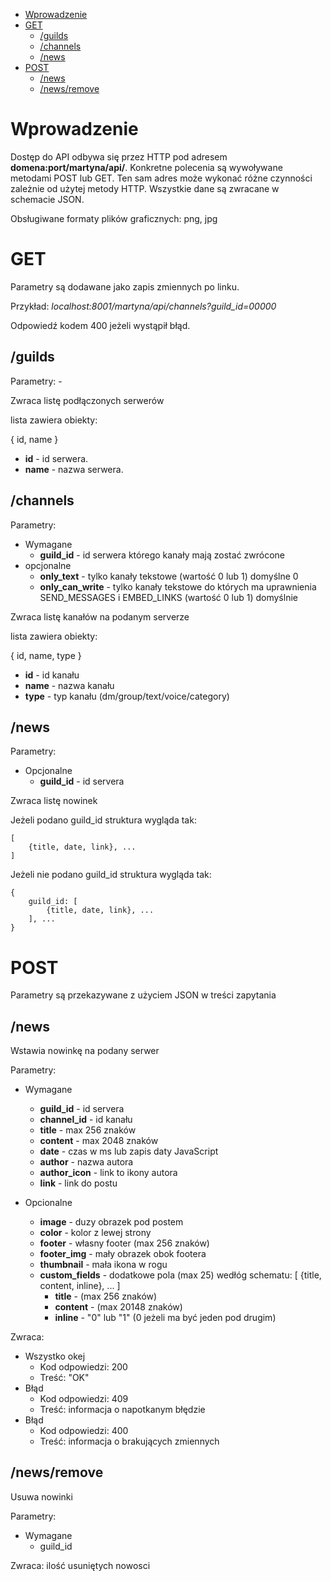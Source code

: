 - [Wprowadzenie](#wprowadzenie)
- [GET](#get)
	- [/guilds](#guilds)
	- [/channels](#channels)
	- [/news](#news)
- [POST](#post)
	- [/news](#news)
	- [/news/remove](#newsremove)

# Wprowadzenie
Dostęp do API odbywa się przez HTTP pod adresem **domena:port/martyna/api/**.
Konkretne polecenia są wywoływane metodami POST lub GET. Ten sam adres może wykonać różne czynności zależnie od użytej metody HTTP.
Wszystkie dane są zwracane w schemacie JSON.

Obsługiwane formaty plików graficznych: png, jpg

# GET
Parametry są dodawane jako zapis zmiennych po linku. 

Przykład: *localhost:8001/martyna/api/channels?guild_id=00000*

Odpowiedź kodem 400 jeżeli wystąpił błąd.

## /guilds
Parametry: - 

Zwraca listę podłączonych serwerów

lista zawiera obiekty:

 { id, name }
- **id** - id serwera.
- **name** - nazwa serwera.

## /channels
Parametry: 
- Wymagane
	- **guild_id** - id serwera którego kanały mają zostać zwrócone 
- opcjonalne
	- **only_text** - tylko kanały tekstowe (wartość 0 lub 1) domyślne 0
	- **only_can_write** - tylko kanały tekstowe do których ma uprawnienia SEND_MESSAGES i EMBED_LINKS (wartość 0 lub 1) domyślnie

Zwraca listę kanałów na podanym serverze 

lista zawiera obiekty:

 { id, name, type }
- **id** - id kanału
- **name** - nazwa kanału
- **type** - typ kanału (dm/group/text/voice/category)

## /news 
Parametry:
- Opcjonalne
	- **guild_id** - id servera

Zwraca listę nowinek

Jeżeli podano guild_id struktura wygląda tak:
```
[
	{title, date, link}, ...
]
```
Jeżeli nie podano guild_id struktura wygląda tak:
```
{
	guild_id: [
		{title, date, link}, ...
	], ...
}
```


# POST
Parametry są przekazywane z użyciem JSON w treści zapytania

## /news
Wstawia nowinkę na podany serwer

Parametry:
- Wymagane
	- **guild_id** - id servera
	- **channel_id** - id kanału 
	- **title** - max 256 znaków
	- **content** - max 2048 znaków
	- **date** - czas w ms lub zapis daty JavaScript
	- **author** - nazwa autora
	- **author_icon** - link to ikony autora
	- **link** - link do postu 
	
- Opcionalne
	- **image** - duzy obrazek pod postem
	- **color** - kolor z lewej strony
	- **footer** - własny footer (max 256 znaków)
	- **footer_img** - mały obrazek obok footera
	- **thumbnail** - mała ikona w rogu
	- **custom_fields** - dodatkowe pola (max 25) wedłóg schematu: [ {title, content, inline}, ... ]
		- **title** - (max 256 znaków)
		- **content** - (max 20148 znaków)
		- **inline** - "0" lub "1" (0 jeżeli ma być jeden pod drugim)

Zwraca:
- Wszystko okej
	- Kod odpowiedzi: 200
	- Treść: "OK"
- Błąd
	- Kod odpowiedzi: 409
	- Treść: informacja o napotkanym błędzie
- Błąd 
	- Kod odpowiedzi: 400
	- Treść: informacja o brakujących zmiennych

## /news/remove
Usuwa nowinki

Parametry:
- Wymagane
	- guild_id


Zwraca:
	ilość usuniętych nowosci